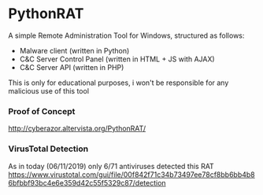 # PythonRAT
A simple Remote Administration Tool for Windows, structured as follows:
- Malware client (written in Python)
- C&C Server Control Panel (written in HTML + JS with AJAX)
- C&C Server API (written in PHP)

This is only for educational purposes, i won't be responsible for any malicious use of this tool

### Proof of Concept
http://cyberazor.altervista.org/PythonRAT/

### VirusTotal Detection
As in today (06/11/2019) only 6/71 antiviruses detected this RAT
https://www.virustotal.com/gui/file/00f842f71c34b73497ee78cf8bb6bb4b86bfbbf93bc4e6e359d42c55f5329c87/detection
